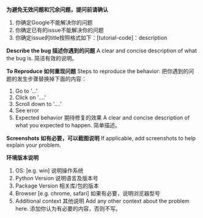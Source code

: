 **为避免无效问题和冗余问题，提问前请确认**

1. 你确定Google不能解决你的问题
2. 你确定已有的issue不能解决你的问题
3. 你确定issue的title按照格式如下：[tutorial-code]：description

**Describe the bug 描述你遇到的问题** A clear and concise description of what the bug is. 简洁有效的说明。

**To Reproduce 如何重现问题** Steps to reproduce the behavior: 把你遇到的问题的发生步骤替换掉下面的内容：

1. Go to '...'
2. Click on '....'
3. Scroll down to '....'
4. See error
5. Expected behavior 期待修复的效果 A clear and concise description of what you expected to happen. 简单描述。

**Screenshots 如有必要，可以截图说明** If applicable, add screenshots to help explain your problem.

**环境版本说明**

1. OS: [e.g. win] 说明操作系统
2. Python Version 说明语言及版本号
3. Package Version 相关库/包的版本
4. Browser [e.g. chrome, safari] 如果有必要，说明浏览器型号
5. Additional context 其他说明 Add any other context about the problem here. 添加你认为有必要的内容，否则不写。
